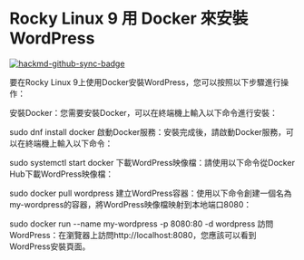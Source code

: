 # Rocky Linux 9 用 Docker 來安裝WordPress 

[![hackmd-github-sync-badge](https://hackmd.io/BuyfT59LToG_iIU95wR_Pw/badge)](https://hackmd.io/BuyfT59LToG_iIU95wR_Pw)


要在Rocky Linux 9上使用Docker安裝WordPress，您可以按照以下步驟進行操作：

安裝Docker：您需要安裝Docker，可以在終端機上輸入以下命令進行安裝：


sudo dnf install docker
啟動Docker服務：安裝完成後，請啟動Docker服務，可以在終端機上輸入以下命令：


sudo systemctl start docker
下載WordPress映像檔：請使用以下命令從Docker Hub下載WordPress映像檔：


sudo docker pull wordpress
建立WordPress容器：使用以下命令創建一個名為my-wordpress的容器，將WordPress映像檔映射到本地端口8080：

sudo docker run --name my-wordpress -p 8080:80 -d wordpress
訪問WordPress：在瀏覽器上訪問http://localhost:8080，您應該可以看到WordPress安裝頁面。